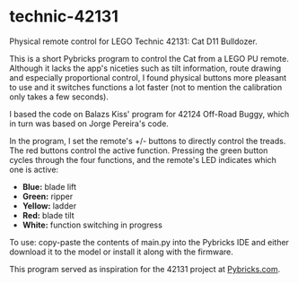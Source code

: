 # technic-42131

Physical remote control for LEGO Technic 42131: Cat D11 Bulldozer.

This is a short Pybricks program to control the Cat from a LEGO PU remote. Although it lacks the app's niceties such as tilt information, route drawing and especially proportional control, I found physical buttons more pleasant to use and it switches functions a lot faster (not to mention the calibration only takes a few seconds).

I based the code on Balazs Kiss' program for 42124 Off-Road Buggy, which in turn was based on Jorge Pereira's code.

In the program, I set the remote's +/- buttons to directly control the treads. The red buttons control the active function. Pressing the green button cycles through the four functions, and the remote's LED indicates which one is active:

* **Blue:** blade lift
* **Green:** ripper
* **Yellow:** ladder
* **Red:** blade tilt
* **White:** function switching in progress

To use: copy-paste the contents of main.py into the Pybricks IDE and either download it to the model or install it along with the firmware.

This program served as inspiration for the 42131 project at [Pybricks.com](https://pybricks.com/projects/sets/technic/42131-cat-bulldozer/).
